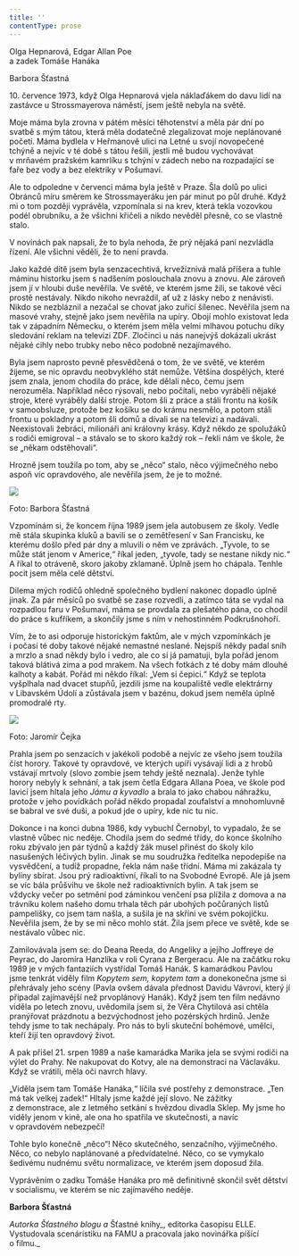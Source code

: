 ```yaml
---
title: ''
contentType: prose
---
```


<section>

Olga Hepnarová, Edgar Allan Poe  
a zadek Tomáše Hanáka

Barbora Šťastná

10\. července 1973, když Olga Hepnarová vjela náklaďákem do davu lidí na zastávce u Strossmayerova náměstí, jsem ještě nebyla na světě.

Moje máma byla zrovna v pátém měsíci těhotenství a měla pár dní po svatbě s mým tátou, která měla dodatečně zlegalizovat moje neplánované početí. Máma bydlela v Heřmanově ulici na Letné u svojí novopečené tchýně a nejvíc v té době s tátou řešili, jestli mě budou vychovávat v mrňavém pražském kamrlíku s tchýní v zádech nebo na rozpadající se faře bez vody a bez elektriky v Pošumaví.

Ale to odpoledne v červenci máma byla ještě v Praze. Šla dolů po ulici Obránců míru směrem ke Strossmayeráku jen pár minut po půl druhé. Když mi o tom později vyprávěla, vzpomínala si na krev, která tekla vozovkou podél obrubníku, a že všichni křičeli a nikdo nevěděl přesně, co se vlastně stalo.

V novinách pak napsali, že to byla nehoda, že prý nějaká paní nezvládla řízení. Ale všichni věděli, že to není pravda.

Jako každé dítě jsem byla senzacechtivá, krvežíznivá malá příšera a tuhle máminu historku jsem s nadšením poslouchala znovu a znovu. Ale zároveň jsem jí v hloubi duše nevěřila. Ve světě, ve kterém jsme žili, se takové věci prostě nestávaly. Nikdo nikoho nevraždil, ať už z lásky nebo z nenávisti. Nikdo se nezbláznil a nezačal se chovat jako zuřící šílenec. Nevěřila jsem na masové vrahy, stejně jako jsem nevěřila na upíry. Obojí mohlo existovat leda tak v západním Německu, o kterém jsem měla velmi mlhavou potuchu díky sledování reklam na televizi ZDF. Zločinci u nás nanejvýš dokázali ukrást nějaké cihly nebo trubky nebo něco podobně nezajímavého.

Byla jsem naprosto pevně přesvědčená o tom, že ve světě, ve kterém žijeme, se nic opravdu neobvyklého stát nemůže. Většina dospělých, které jsem znala, jenom chodila do práce, kde dělali něco, čemu jsem nerozuměla. Například něco rýsovali, nebo počítali, nebo vyráběli nějaké stroje, které vyráběly další stroje. Potom šli z práce a stáli frontu na košík v samoobsluze, protože bez košíku se do krámu nesmělo, a potom stáli frontu u pokladny a potom šli domů a dívali se na televizi a nadávali. Neexistovali žebráci, milionáři ani královny krásy. Když někdo ze spolužáků s rodiči emigroval – a stávalo se to skoro každý rok – řekli nám ve škole, že se „někam odstěhovali“.

Hrozně jsem toužila po tom, aby se „něco“ stalo, něco výjimečného nebo aspoň víc opravdového, ale nevěřila jsem, že je to možné.

</section>

<section>

![](../Images/057.jpg)

Foto: Barbora Šťastná

Vzpomínám si, že koncem října 1989 jsem jela autobusem ze školy. Vedle mě stála skupinka kluků a bavili se o zemětřesení v San Francisku, ke kterému došlo před pár dny a mluvili o něm ve zprávách. „Tyvole, to se může stát jenom v Americe,“ říkal jeden, „tyvole, tady se nestane nikdy nic.“ A říkal to otráveně, skoro jakoby zklamaně. Úplně jsem ho chápala. Tenhle pocit jsem měla celé dětství.

Dilema mých rodičů ohledně společného bydlení nakonec dopadlo úplně jinak. Za pár měsíců po svatbě se zase rozvedli, a zatímco táta se vydal na rozpadlou faru v Pošumaví, máma se provdala za plešatého pána, co chodil do práce s kufříkem, a skončily jsme s ním v nehostinném Podkrušnohoří.

Vím, že to asi odporuje historickým faktům, ale v mých vzpomínkách je i počasí té doby takové nějaké nemastné neslané. Nejspíš někdy padal sníh a mrzlo a snad někdy bylo i vedro, ale co si já pamatuji, byla pořád jenom taková blátivá zima a pod mrakem. Na všech fotkách z té doby mám dlouhé kalhoty a kabát. Pořád mi někdo říkal: „Vem si čepici.“ Když se teplota vyšplhala nad dvacet stupňů, jezdili jsme na koupaliště vedle elektrárny v Libavském Údolí a zůstávala jsem v bazénu, dokud jsem neměla úplně promodralé rty.

</section>

<section>

![](../Images/058.jpg)

Foto: Jaromír Čejka

Prahla jsem po senzacích v jakékoli podobě a nejvíc ze všeho jsem toužila číst horory. Takové ty opravdové, ve kterých upíři vysávají lidi a z hrobů vstávají mrtvoly (slovo zombie jsem tehdy ještě neznala). Jenže tyhle horory nebyly k sehnání, a tak jsem četla Edgara Allana Poea, ve škole pod lavicí jsem hltala jeho _Jámu a kyvadlo_ a brala to jako chabou náhražku, protože v jeho povídkách pořád někdo propadal zoufalství a mnohomluvně se babral ve své duši, a pokud jde o upíry, kde nic tu nic.

Dokonce i na konci dubna 1986, kdy vybuchl Černobyl, to vypadalo, že se vlastně vůbec nic neděje. Chodila jsem do sedmé třídy, do konce školního roku zbývalo jen pár týdnů a každý žák musel přinést do školy kilo nasušených léčivých bylin. Jinak se mu soudružka ředitelka nepodepíše na vysvědčení, a tudíž propadne, řekla nám naše třídní. Máma mi zakázala ty byliny sbírat. Jsou prý radioaktivní, říkali to na Svobodné Evropě. Ale já jsem se víc bála průšvihu ve škole než radioaktivních bylin. A tak jsem se vždycky večer po setmění pod záminkou venčení psa plížila z domova a na trávníku kolem našeho domu trhala těch pár ubohých počůraných listů pampelišky, co jsem tam našla, a sušila je na skříni ve svém pokojíčku. Nevěřila jsem, že by se mi něco mohlo stát. Žila jsem přece ve světě, kde se nestávalo vůbec nic.

Zamilovávala jsem se: do Deana Reeda, do Angeliky a jejího Joffreye de Peyrac, do Jaromíra Hanzlíka v roli Cyrana z Bergeracu. Ale na začátku roku 1989 je v mých fantaziích vystřídal Tomáš Hanák. S kamarádkou Pavlou jsme tenkrát viděly film _Kopytem sem, kopytem tam_ a donekonečna jsme si přehrávaly jeho scény (Pavla ovšem dávala přednost Davidu Vávrovi, který jí připadal zajímavější než prvoplánový Hanák). Když jsem ten film nedávno viděla po letech znovu, uvědomila jsem si, že Věra Chytilová asi chtěla pranýřovat prázdnotu a bezvýchodnost jeho pozérských hrdinů. Jenže tehdy jsme to tak nechápaly. Pro nás to byli skuteční bohémové, umělci, kteří žijí ten opravdový život.

A pak přišel 21. srpen 1989 a naše kamarádka Marika jela se svými rodiči na výlet do Prahy. Ne nakupovat do Kotvy, ale na demonstraci na Václaváku. Když se vrátili, měla oči navrch hlavy.

„Viděla jsem tam Tomáše Hanáka,“ líčila své postřehy z demonstrace. „Ten má tak velkej zadek!“ Hltaly jsme každé její slovo. Ne zážitky z demonstrace, ale z letmého setkání s hvězdou divadla Sklep. My jsme ho viděly jenom v kině, ale ona ho spatřila ve skutečnosti, a navíc v opravdovém nebezpečí!

Tohle bylo konečně „něco“! Něco skutečného, senzačního, výjimečného. Něco, co nebylo naplánované a předvídatelné. Něco, co se vymykalo šedivému nudnému světu normalizace, ve kterém jsem doposud žila.

Vyprávěním o zadku Tomáše Hanáka pro mě definitivně skončil svět dětství v socialismu, ve kterém se nic zajímavého neděje.

</section>

<section>

**Barbora Šťastná**

_Autorka Šťastného blogu a_ Šťastné knihy_, editorka časopisu ELLE. Vystudovala scenáristiku na FAMU a pracovala jako novinářka píšící o filmu._

</section>
